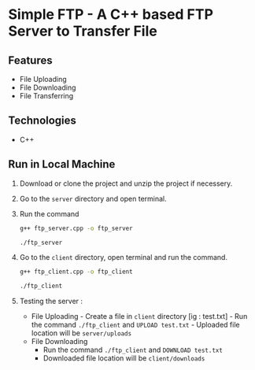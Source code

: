 # Simple FTP - A C++ based FTP Server to Transfer File 

## Features 
- File Uploading
- File Downloading
- File Transferring

## Technologies
- C++

## Run in Local Machine
1. Download or clone the project and unzip the project if necessery.
2. Go to the `server` directory and open terminal.
3. Run the command
   ```bash
   g++ ftp_server.cpp -o ftp_server
   ```
   ```bash
   ./ftp_server
   ```

4. Go to the `client` directory, open terminal and run the command.
   ```bash
   g++ ftp_client.cpp -o ftp_client
    ```
   ```bash
   ./ftp_client
   ```
5. Testing the server :
     - File Uploading
           - Create a file in `client` directory [ig : test.txt]
           - Run the command `./ftp_client` and `UPLOAD test.txt`
           - Uploaded file location will be `server/uploads`
      - File Downloading
           - Run the command `./ftp_client` and `DOWNLOAD test.txt`
           - Downloaded file location will be `client/downloads`
   
   

